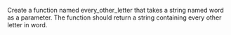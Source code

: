 Create a function named every_other_letter that takes a string named word as a parameter. The function should return a string containing every other letter in word.